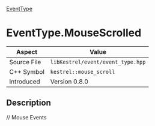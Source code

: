 [EventType](index.md)
# EventType.MouseScrolled
| Aspect | Value |
| --- | --- |
| Source File | `libKestrel/event/event_type.hpp` |
| C++ Symbol | `kestrel::mouse_scroll` |
| Introduced | Version 0.8.0 |
## Description
// Mouse Events
